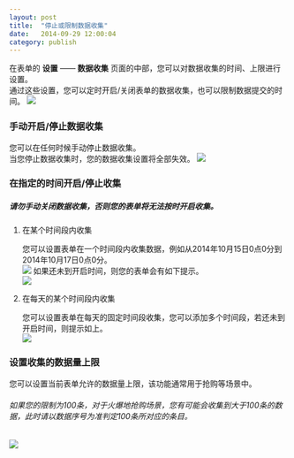 ```yaml
---
layout: post
title:  "停止或限制数据收集"
date:   2014-09-29 12:00:04
category: publish
---
```


在表单的 **设置** —— **数据收集** 页面的中部，您可以对数据收集的时间、上限进行设置。  
通过这些设置，您可以定时开启/关闭表单的数据收集，也可以限制数据提交的时间。
	![](http://jinshuju-help-pics.b0.upaiyun.com/images/collecting-data-1.png)

### 手动开启/停止数据收集

您可以在任何时候手动停止数据收集。  
当您停止数据收集时，您的数据收集设置将全部失效。
	![](http://jinshuju-help-pics.b0.upaiyun.com/images/collecting-data-2.png)

### 在指定的时间开启/停止收集

##### 请勿手动关闭数据收集，否则您的表单将无法按时开启收集。

1. 在某个时间段内收集

	您可以设置表单在一个时间段内收集数据，例如从2014年10月15日0点0分到2014年10月17日0点0分。		
	![](http://jinshuju-help-pics.b0.upaiyun.com/images/collecting-data-3.png)  如果还未到开启时间，则您的表单会有如下提示。  
	![](http://jinshuju-help-pics.b0.upaiyun.com/images/collecting-data-4.png)

2. 在每天的某个时间段内收集

	您可以设置表单在每天的固定时间段收集，您可以添加多个时间段，若还未到开启时间，则提示如上。  
	![](http://jinshuju-help-pics.b0.upaiyun.com/images/collecting-data-5.png)

### 设置收集的数据量上限

您可以设置当前表单允许的数据量上限，该功能通常用于抢购等场景中。
###### 如果您的限制为100条，对于火爆地抢购场景，您有可能会收集到大于100条的数据，此时请以数据序号为准判定100条所对应的条目。
![](http://jinshuju-help-pics.b0.upaiyun.com/images/collecting-data-6.png)

	
